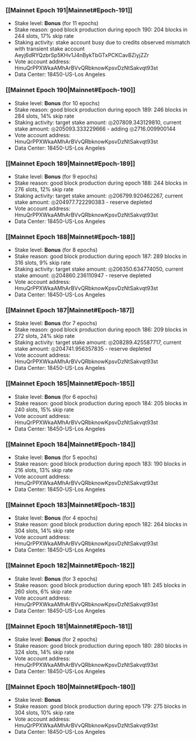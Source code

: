 ### [[Mainnet Epoch 191|Mainnet#Epoch-191]]
* Stake level: **Bonus** (for 11 epochs)
* Stake reason: good block production during epoch 190: 204 blocks in 244 slots, 17% skip rate
* Staking activity: stake account busy due to credits observed mismatch with transient stake account Aeyj6dRYQzbrSp5KHv1J4nBykTbGTxPCKCavBZiyjZZr
* Vote account address: HmuQrPPXWkaAMhArBVvQRbknowKpsvDzNtSakvqt93st
* Data Center: 18450-US-Los Angeles
### [[Mainnet Epoch 190|Mainnet#Epoch-190]]
* Stake level: **Bonus** (for 10 epochs)
* Stake reason: good block production during epoch 189: 246 blocks in 284 slots, 14% skip rate
* Staking activity: target stake amount: ◎207809.343129810, current stake amount: ◎205093.333229666 - adding ◎2716.009900144
* Vote account address: HmuQrPPXWkaAMhArBVvQRbknowKpsvDzNtSakvqt93st
* Data Center: 18450-US-Los Angeles
### [[Mainnet Epoch 189|Mainnet#Epoch-189]]
* Stake level: **Bonus** (for 9 epochs)
* Stake reason: good block production during epoch 188: 244 blocks in 276 slots, 12% skip rate
* Staking activity: target stake amount: ◎206799.920462267, current stake amount: ◎204977.722290383 - reserve depleted
* Vote account address: HmuQrPPXWkaAMhArBVvQRbknowKpsvDzNtSakvqt93st
* Data Center: 18450-US-Los Angeles
### [[Mainnet Epoch 188|Mainnet#Epoch-188]]
* Stake level: **Bonus** (for 8 epochs)
* Stake reason: good block production during epoch 187: 289 blocks in 316 slots, 9% skip rate
* Staking activity: target stake amount: ◎206350.634774050, current stake amount: ◎204860.236110947 - reserve depleted
* Vote account address: HmuQrPPXWkaAMhArBVvQRbknowKpsvDzNtSakvqt93st
* Data Center: 18450-US-Los Angeles
### [[Mainnet Epoch 187|Mainnet#Epoch-187]]
* Stake level: **Bonus** (for 7 epochs)
* Stake reason: good block production during epoch 186: 209 blocks in 272 slots, 24% skip rate
* Staking activity: target stake amount: ◎208289.425587717, current stake amount: ◎204741.956357835 - reserve depleted
* Vote account address: HmuQrPPXWkaAMhArBVvQRbknowKpsvDzNtSakvqt93st
* Data Center: 18450-US-Los Angeles
### [[Mainnet Epoch 185|Mainnet#Epoch-185]]
* Stake level: **Bonus** (for 6 epochs)
* Stake reason: good block production during epoch 184: 205 blocks in 240 slots, 15% skip rate
* Vote account address: HmuQrPPXWkaAMhArBVvQRbknowKpsvDzNtSakvqt93st
* Data Center: 18450-US-Los Angeles
### [[Mainnet Epoch 184|Mainnet#Epoch-184]]
* Stake level: **Bonus** (for 5 epochs)
* Stake reason: good block production during epoch 183: 190 blocks in 216 slots, 13% skip rate
* Vote account address: HmuQrPPXWkaAMhArBVvQRbknowKpsvDzNtSakvqt93st
* Data Center: 18450-US-Los Angeles
### [[Mainnet Epoch 183|Mainnet#Epoch-183]]
* Stake level: **Bonus** (for 4 epochs)
* Stake reason: good block production during epoch 182: 264 blocks in 304 slots, 14% skip rate
* Vote account address: HmuQrPPXWkaAMhArBVvQRbknowKpsvDzNtSakvqt93st
* Data Center: 18450-US-Los Angeles
### [[Mainnet Epoch 182|Mainnet#Epoch-182]]
* Stake level: **Bonus** (for 3 epochs)
* Stake reason: good block production during epoch 181: 245 blocks in 260 slots, 6% skip rate
* Vote account address: HmuQrPPXWkaAMhArBVvQRbknowKpsvDzNtSakvqt93st
* Data Center: 18450-US-Los Angeles
### [[Mainnet Epoch 181|Mainnet#Epoch-181]]
* Stake level: **Bonus** (for 2 epochs)
* Stake reason: good block production during epoch 180: 280 blocks in 324 slots, 14% skip rate
* Vote account address: HmuQrPPXWkaAMhArBVvQRbknowKpsvDzNtSakvqt93st
* Data Center: 18450-US-Los Angeles
### [[Mainnet Epoch 180|Mainnet#Epoch-180]]
* Stake level: **Bonus**
* Stake reason: good block production during epoch 179: 275 blocks in 304 slots, 10% skip rate
* Vote account address: HmuQrPPXWkaAMhArBVvQRbknowKpsvDzNtSakvqt93st
* Data Center: 18450-US-Los Angeles